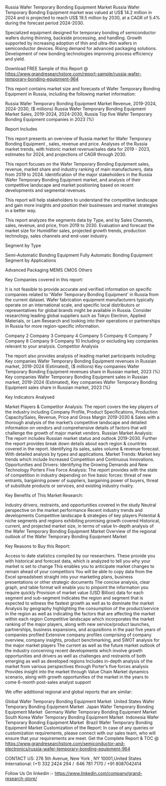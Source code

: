 Russia Wafer Temporary Bonding Equipment Market
Russia Wafer Temporary Bonding Equipment market was valued at US$ 14.2 million in 2024 and is projected to reach US$ 19.5 million by 2030, at a CAGR of 5.4% during the forecast period 2024-2030.

Specialized equipment designed for temporary bonding of semiconductor wafers during thinning, backside processing, and handling. Growth supported by increasing adoption of thin and ultra-thin wafers in semiconductor devices. Rising demand for advanced packaging solutions. Development of new bonding technologies improving process efficiency and yield.

Download FREE Sample of this Report @ https://www.grandresearchstore.com/report-sample/russia-wafer-temporary-bonding-equipment-964

This report contains market size and forecasts of Wafer Temporary Bonding Equipment in Russia, including the following market information:

Russia Wafer Temporary Bonding Equipment Market Revenue, 2019-2024, 2024-2030, ($ millions)
Russia Wafer Temporary Bonding Equipment Market Sales, 2019-2024, 2024-2030,
Russia Top five Wafer Temporary Bonding Equipment companies in 2023 (%)

Report Includes

This report presents an overview of Russia market for Wafer Temporary Bonding Equipment , sales, revenue and price. Analyses of the Russia market trends, with historic market revenue/sales data for 2019 - 2023, estimates for 2024, and projections of CAGR through 2030.

This report focuses on the Wafer Temporary Bonding Equipment sales, revenue, market share and industry ranking of main manufacturers, data from 2019 to 2024. Identification of the major stakeholders in the Russia Wafer Temporary Bonding Equipment market, and analysis of their competitive landscape and market positioning based on recent developments and segmental revenues.

This report will help stakeholders to understand the competitive landscape and gain more insights and position their businesses and market strategies in a better way.

This report analyzes the segments data by Type, and by Sales Channels, sales, revenue, and price, from 2019 to 2030. Evaluation and forecast the market size for Humidifier sales, projected growth trends, production technology, sales channels and end-user industry.

Segment by Type

Semi-Automatic Bonding Equipment
Fully Automatic Bonding Equipment
Segment by Applications

Advanced Packaging
MEMS
CMOS
Others

Key Companies covered in this report:

It is not feasible to provide accurate and verified information on specific companies related to 'Wafer Temporary Bonding Equipment' in Russia from the current dataset. Wafer fabrication equipment manufacturers typically operate on an international scale, and specific local distributors or representatives for global brands might be available in Russia. Consider researching leading global suppliers such as Tokyo Electron, Applied Materials, or Lam Research and looking into their operations or partnerships in Russia for more region-specific information.

Company 2
Company 3
Company 4
Company 5
Company 6
Company 7
Company 8
Company 9
Company 10
Including or excluding key companies relevant to your analysis.
Competitor Analysis

The report also provides analysis of leading market participants including:
Key companies Wafer Temporary Bonding Equipment revenues in Russian market, 2019-2024 (Estimated), ($ millions)
Key companies Wafer Temporary Bonding Equipment revenues share in Russian market, 2023 (%)
Key companies Wafer Temporary Bonding Equipment sales in Russian market, 2019-2024 (Estimated),
Key companies Wafer Temporary Bonding Equipment sales share in Russian market, 2023 (%)

Key Indicators Analysed

Market Players & Competitor Analysis: The report covers the key players of the industry including Company Profile, Product Specifications, Production Capacity/Sales, Revenue, Price and Gross Margin 2019-2030 & Sales with a thorough analysis of the market’s competitive landscape and detailed information on vendors and comprehensive details of factors that will challenge the growth of major market vendors.
Russian Market Analysis: The report includes Russian market status and outlook 2019-2030. Further the report provides break down details about each region & countries covered in the report. Identifying its sales, sales volume & revenue forecast. With detailed analysis by types and applications.
Market Trends: Market key trends which include Increased Competition and Continuous Innovations.
Opportunities and Drivers: Identifying the Growing Demands and New Technology
Porters Five Force Analysis: The report provides with the state of competition in industry depending on five basic forces: threat of new entrants, bargaining power of suppliers, bargaining power of buyers, threat of substitute products or services, and existing industry rivalry.

Key Benefits of This Market Research:

Industry drivers, restraints, and opportunities covered in the study
Neutral perspective on the market performance
Recent industry trends and developments
Competitive landscape & strategies of key players
Potential & niche segments and regions exhibiting promising growth covered
Historical, current, and projected market size, in terms of value
In-depth analysis of the Wafer Temporary Bonding Equipment Market
Overview of the regional outlook of the Wafer Temporary Bonding Equipment Market

Key Reasons to Buy this Report:

Access to date statistics compiled by our researchers. These provide you with historical and forecast data, which is analyzed to tell you why your market is set to change
This enables you to anticipate market changes to remain ahead of your competitors
You will be able to copy data from the Excel spreadsheet straight into your marketing plans, business presentations or other strategic documents
The concise analysis, clear graph, and table format will enable you to pinpoint the information you require quickly
Provision of market value (USD Billion) data for each segment and sub-segment
Indicates the region and segment that is expected to witness the fastest growth as well as to dominate the market
Analysis by geography highlighting the consumption of the product/service in the region as well as indicating the factors that are affecting the market within each region
Competitive landscape which incorporates the market ranking of the major players, along with new service/product launches, partnerships, business expansions, and acquisitions in the past five years of companies profiled
Extensive company profiles comprising of company overview, company insights, product benchmarking, and SWOT analysis for the major market players
The current as well as the future market outlook of the industry concerning recent developments which involve growth opportunities and drivers as well as challenges and restraints of both emerging as well as developed regions
Includes in-depth analysis of the market from various perspectives through Porter’s five forces analysis
Provides insight into the market through Value Chain
Market dynamics scenario, along with growth opportunities of the market in the years to come
6-month post-sales analyst support

We offer additional regional and global reports that are similar:

Global Wafer Temporary Bonding Equipment Market 
United States Wafer Temporary Bonding Equipment Market 
Japan Wafer Temporary Bonding Equipment Market 
Germany Wafer Temporary Bonding Equipment Market 
South Korea Wafer Temporary Bonding Equipment Market 
Indonesia Wafer Temporary Bonding Equipment Market 
Brazil Wafer Temporary Bonding Equipment Market
Customization of the Report: In case of any queries or customization requirements, please connect with our sales team, who will ensure that your requirements are meet.
Get the Complete Report & TOC @ https://www.grandresearchstore.com/semiconductor-and-electronics/russia-wafer-temporary-bonding-equipment-964

CONTACT US:
276 5th Avenue, New York , NY 10001,United States
International: (+1) 332 2424 294 /  646 781 7170 / +91 8087042414

Follow Us On linkedin :- https://www.linkedin.com/company/grand-research-store/
